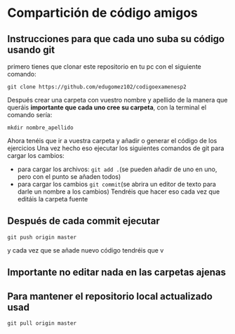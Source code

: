 # Compartición de código amigos

## Instrucciones para que cada uno suba su código usando git

primero tienes que clonar este repositorio en tu pc con el siguiente comando:

    git clone https://github.com/edugomez102/codigoexamenesp2
Después crear una carpeta con vuestro nombre y apellido de la manera que queráis **importante que cada uno cree su carpeta**, con la terminal el comando sería:

    mkdir nombre_apellido

Ahora tenéis que ir a vuestra carpeta y añadir o generar el código de los ejercicios
Una vez hecho eso ejecutar los siguientes comandos de git para cargar los cambios:
* para cargar los archivos: `git add .`(se pueden añadir de uno en uno, pero con el punto se añaden todos)
* para cargar los cambios `git commit`(se abrira un editor de texto para darle un nombre a los cambios)
Tendréis que hacer eso cada vez que editáis la carpeta fuente
## Después de cada commit ejecutar

    git push origin master 
    
y cada vez que se añade nuevo código tendréis que v
## Importante no editar nada en las carpetas ajenas

## Para mantener el repositorio local actualizado usad
    git pull origin master
    
